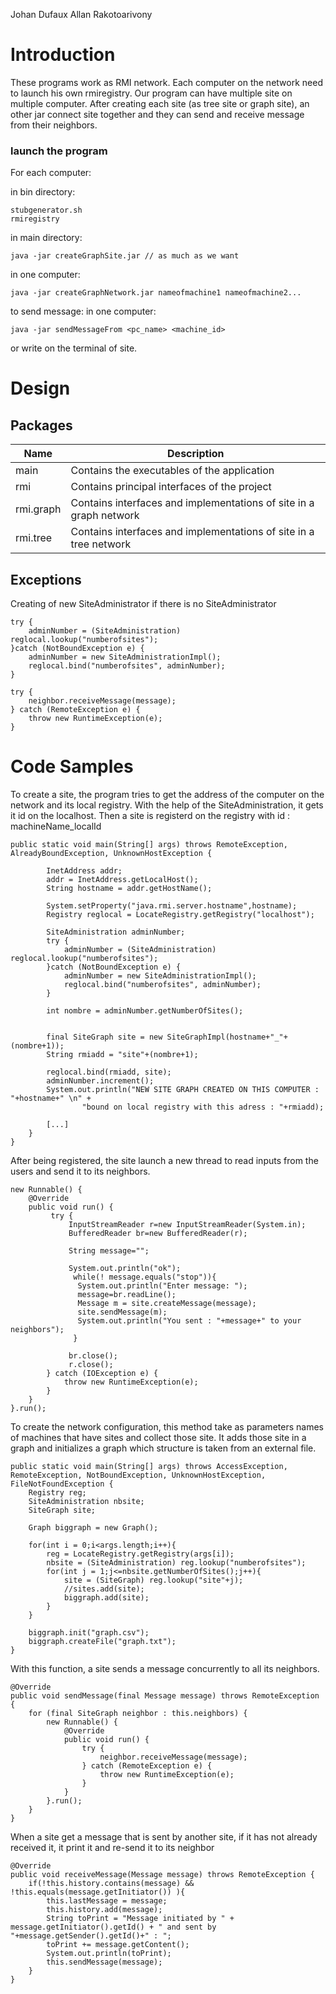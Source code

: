 Johan Dufaux
Allan Rakotoarivony

# Introduction

These programs work as RMI network. 
Each computer on the network need to launch his own rmiregistry.
Our program can have multiple site on multiple computer. After creating each site (as tree site or graph site), an other jar connect site together and they can send and receive message from their neighbors.

### launch the program
For each computer:

in bin directory:
```
stubgenerator.sh
rmiregistry
```
in main directory:
```
java -jar createGraphSite.jar // as much as we want
```


in one computer:
```
java -jar createGraphNetwork.jar nameofmachine1 nameofmachine2...
```

to send message:
in one computer:
```
java -jar sendMessageFrom <pc_name> <machine_id>
```
or write on the terminal of site.

# Design

## Packages
| Name | Description |
|-----|-------------|
|main|Contains the executables of the application|
|rmi|Contains principal interfaces of the project|
|rmi.graph|Contains interfaces and implementations of site in a graph network|
|rmi.tree|Contains interfaces and implementations of site in a tree network|


## Exceptions

Creating of new SiteAdministrator if there is no SiteAdministrator
```
try {
	adminNumber = (SiteAdministration) reglocal.lookup("numberofsites");
}catch (NotBoundException e) {
	adminNumber = new SiteAdministrationImpl();
	reglocal.bind("numberofsites", adminNumber);
}
```


```
try {
	neighbor.receiveMessage(message);
} catch (RemoteException e) {
	throw new RuntimeException(e);
}
```



# Code Samples


To create a site, the program tries to get the address of the computer on the network and its local registry. With the help of the SiteAdministration, it gets it id on the localhost. Then a site is registerd on the registry with id : machineName_localId
```
public static void main(String[] args) throws RemoteException, AlreadyBoundException, UnknownHostException {
		
		InetAddress addr;
		addr = InetAddress.getLocalHost();
		String hostname = addr.getHostName();
	    
		System.setProperty("java.rmi.server.hostname",hostname);
		Registry reglocal = LocateRegistry.getRegistry("localhost");
		
		SiteAdministration adminNumber;
		try {
			adminNumber = (SiteAdministration) reglocal.lookup("numberofsites");
		}catch (NotBoundException e) {
			adminNumber = new SiteAdministrationImpl();
			reglocal.bind("numberofsites", adminNumber);
		}
		
		int nombre = adminNumber.getNumberOfSites();
			
			
		final SiteGraph site = new SiteGraphImpl(hostname+"_"+(nombre+1));
		String rmiadd = "site"+(nombre+1);
		
		reglocal.bind(rmiadd, site);
		adminNumber.increment();
		System.out.println("NEW SITE GRAPH CREATED ON THIS COMPUTER : "+hostname+" \n" +
				"bound on local registry with this adress : "+rmiadd);
		
		[...]
	}
}
```

After being registered, the site launch a new thread to read inputs from the users and send it to its neighbors.
```
new Runnable() {
	@Override
	public void run() {
		 try {
			 InputStreamReader r=new InputStreamReader(System.in);  
			 BufferedReader br=new BufferedReader(r);  
			  
			 String message="";  
			  
			 System.out.println("ok");
			  while(! message.equals("stop")){  
			   System.out.println("Enter message: ");  
			   message=br.readLine();
			   Message m = site.createMessage(message);
			   site.sendMessage(m);
			   System.out.println("You sent : "+message+" to your neighbors");  
			  }  
			  
			 br.close();  
			 r.close(); 
		} catch (IOException e) {
			throw new RuntimeException(e);
		}  
	}
}.run();
```

To create the network configuration, this method take as parameters names of machines that have sites and collect those site. It adds those site in a graph and initializes  a graph which structure is taken from an external file.


```
public static void main(String[] args) throws AccessException, RemoteException, NotBoundException, UnknownHostException, FileNotFoundException {	
	Registry reg;
	SiteAdministration nbsite;
	SiteGraph site;

	Graph biggraph = new Graph();
	
	for(int i = 0;i<args.length;i++){
		reg = LocateRegistry.getRegistry(args[i]);
		nbsite = (SiteAdministration) reg.lookup("numberofsites");
		for(int j = 1;j<=nbsite.getNumberOfSites();j++){
			site = (SiteGraph) reg.lookup("site"+j);
			//sites.add(site);
			biggraph.add(site);
		}
	}

	biggraph.init("graph.csv");
	biggraph.createFile("graph.txt");
}

```



With this function, a site sends a message concurrently to all its neighbors.
```
@Override
public void sendMessage(final Message message) throws RemoteException {
	for (final SiteGraph neighbor : this.neighbors) {
		new Runnable() {
			@Override
			public void run() {
				try {
					neighbor.receiveMessage(message);
				} catch (RemoteException e) {
					throw new RuntimeException(e);
				}
			}
		}.run();
	}
}
```


When a site get a message that is sent by another site, if it has not already received it, it print it and re-send it to its neighbor
```
@Override
public void receiveMessage(Message message) throws RemoteException {		
	if(!this.history.contains(message) && !this.equals(message.getInitiator()) ){
		this.lastMessage = message;
		this.history.add(message);
		String toPrint = "Message initiated by " + message.getInitiator().getId() + " and sent by "+message.getSender().getId()+" : ";
		toPrint += message.getContent();
		System.out.println(toPrint);
		this.sendMessage(message);
	}
}

```




